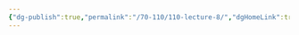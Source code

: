 ```yaml
---
{"dg-publish":true,"permalink":"/70-110/110-lecture-8/","dgHomeLink":true,"dgPassFrontmatter":false,"dgShowBacklinks":false,"dgShowLocalGraph":false,"dgShowInlineTitle":false}
---
```

